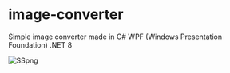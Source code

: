 # image-converter
Simple image converter made in C# WPF (Windows Presentation Foundation) .NET 8

![SSpng](https://github.com/akoc1/image-converter/assets/72667213/6769830d-a5e5-4ccf-ac4e-cd5f2f8f9c9d)
